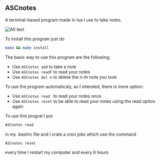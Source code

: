 ## ASCnotes
A terminal-based program made in lua I use to take notes.

![Alt text](https://i.imgur.com/TYkmlfw.png "An example of notes")

To install this program just do
```bash
make && make install
```
The basic way to use this program are the following:
* Use `ASCnotes add`       to take a note
* Use `ASCnotes readF`    to read your notes
* Use `ASCnotes del n`    to delete the n-th note you took


To use the program automaticaly, as I intended, there is more option:
* Use `ASCnotes read `    to read your notes once
* Use `ASCnotes reset`    to be able to read your notes using the read option again

To use this progral I put 
```bash
ASCnotes read 
```
in my .bashrc file and I crate a cron jobs which use the command
```bash
ASCnotes reset
```
every time I restart my computer and every 6 hours
